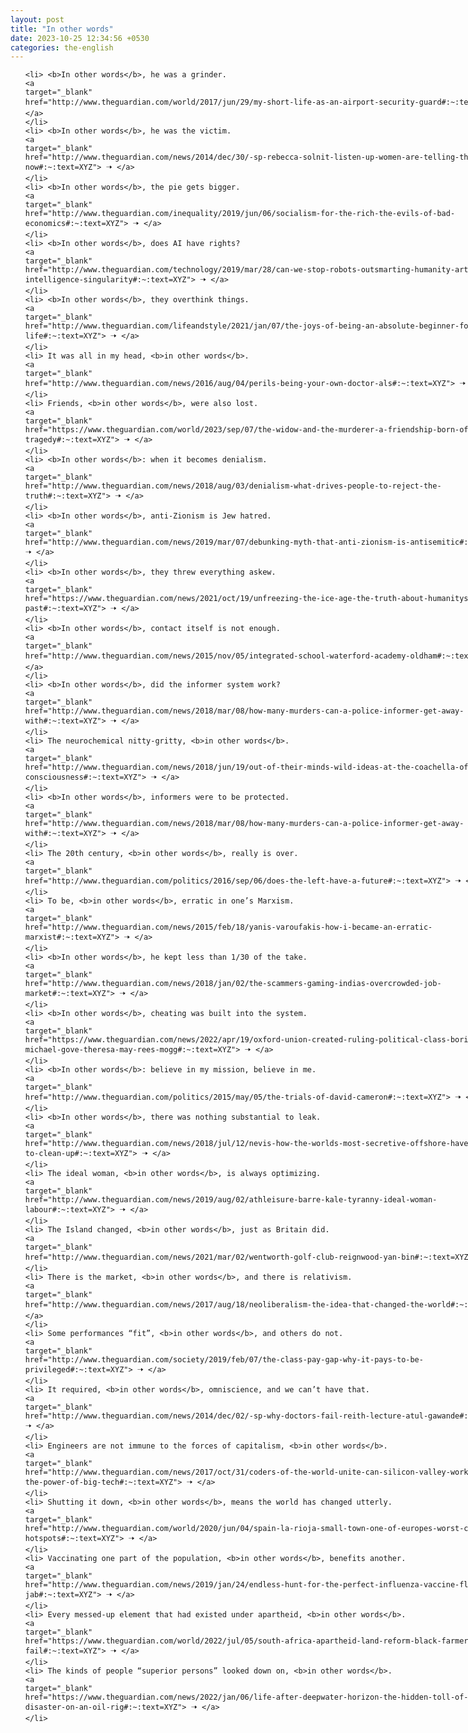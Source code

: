 ```yaml
---
layout: post
title: "In other words"
date: 2023-10-25 12:34:56 +0530
categories: the-english
---
```

<style>
    ol {
        width: 800px;
        margin: 0 auto;
    }
ol li {
    font-size: 18px;
    line-height: 1.5;
    padding-bottom: 8px;
}
</style>
<ol>

    <li> <b>In other words</b>, he was a grinder.
    <a 
    target="_blank" 
    href="http://www.theguardian.com/world/2017/jun/29/my-short-life-as-an-airport-security-guard#:~:text=XYZ"> 🠢 </a>
    </li>
    <li> <b>In other words</b>, he was the victim.
    <a 
    target="_blank" 
    href="http://www.theguardian.com/news/2014/dec/30/-sp-rebecca-solnit-listen-up-women-are-telling-their-story-now#:~:text=XYZ"> 🠢 </a>
    </li>
    <li> <b>In other words</b>, the pie gets bigger.
    <a 
    target="_blank" 
    href="http://www.theguardian.com/inequality/2019/jun/06/socialism-for-the-rich-the-evils-of-bad-economics#:~:text=XYZ"> 🠢 </a>
    </li>
    <li> <b>In other words</b>, does AI have rights?
    <a 
    target="_blank" 
    href="http://www.theguardian.com/technology/2019/mar/28/can-we-stop-robots-outsmarting-humanity-artificial-intelligence-singularity#:~:text=XYZ"> 🠢 </a>
    </li>
    <li> <b>In other words</b>, they overthink things.
    <a 
    target="_blank" 
    href="http://www.theguardian.com/lifeandstyle/2021/jan/07/the-joys-of-being-an-absolute-beginner-for-life#:~:text=XYZ"> 🠢 </a>
    </li>
    <li> It was all in my head, <b>in other words</b>.
    <a 
    target="_blank" 
    href="http://www.theguardian.com/news/2016/aug/04/perils-being-your-own-doctor-als#:~:text=XYZ"> 🠢 </a>
    </li>
    <li> Friends, <b>in other words</b>, were also lost.
    <a 
    target="_blank" 
    href="https://www.theguardian.com/world/2023/sep/07/the-widow-and-the-murderer-a-friendship-born-of-tragedy#:~:text=XYZ"> 🠢 </a>
    </li>
    <li> <b>In other words</b>: when it becomes denialism.
    <a 
    target="_blank" 
    href="http://www.theguardian.com/news/2018/aug/03/denialism-what-drives-people-to-reject-the-truth#:~:text=XYZ"> 🠢 </a>
    </li>
    <li> <b>In other words</b>, anti-Zionism is Jew hatred.
    <a 
    target="_blank" 
    href="http://www.theguardian.com/news/2019/mar/07/debunking-myth-that-anti-zionism-is-antisemitic#:~:text=XYZ"> 🠢 </a>
    </li>
    <li> <b>In other words</b>, they threw everything askew.
    <a 
    target="_blank" 
    href="https://www.theguardian.com/news/2021/oct/19/unfreezing-the-ice-age-the-truth-about-humanitys-deep-past#:~:text=XYZ"> 🠢 </a>
    </li>
    <li> <b>In other words</b>, contact itself is not enough.
    <a 
    target="_blank" 
    href="http://www.theguardian.com/news/2015/nov/05/integrated-school-waterford-academy-oldham#:~:text=XYZ"> 🠢 </a>
    </li>
    <li> <b>In other words</b>, did the informer system work?
    <a 
    target="_blank" 
    href="http://www.theguardian.com/news/2018/mar/08/how-many-murders-can-a-police-informer-get-away-with#:~:text=XYZ"> 🠢 </a>
    </li>
    <li> The neurochemical nitty-gritty, <b>in other words</b>.
    <a 
    target="_blank" 
    href="http://www.theguardian.com/news/2018/jun/19/out-of-their-minds-wild-ideas-at-the-coachella-of-consciousness#:~:text=XYZ"> 🠢 </a>
    </li>
    <li> <b>In other words</b>, informers were to be protected.
    <a 
    target="_blank" 
    href="http://www.theguardian.com/news/2018/mar/08/how-many-murders-can-a-police-informer-get-away-with#:~:text=XYZ"> 🠢 </a>
    </li>
    <li> The 20th century, <b>in other words</b>, really is over.
    <a 
    target="_blank" 
    href="http://www.theguardian.com/politics/2016/sep/06/does-the-left-have-a-future#:~:text=XYZ"> 🠢 </a>
    </li>
    <li> To be, <b>in other words</b>, erratic in one’s Marxism.
    <a 
    target="_blank" 
    href="http://www.theguardian.com/news/2015/feb/18/yanis-varoufakis-how-i-became-an-erratic-marxist#:~:text=XYZ"> 🠢 </a>
    </li>
    <li> <b>In other words</b>, he kept less than 1/30 of the take.
    <a 
    target="_blank" 
    href="http://www.theguardian.com/news/2018/jan/02/the-scammers-gaming-indias-overcrowded-job-market#:~:text=XYZ"> 🠢 </a>
    </li>
    <li> <b>In other words</b>, cheating was built into the system.
    <a 
    target="_blank" 
    href="https://www.theguardian.com/news/2022/apr/19/oxford-union-created-ruling-political-class-boris-johnson-michael-gove-theresa-may-rees-mogg#:~:text=XYZ"> 🠢 </a>
    </li>
    <li> <b>In other words</b>: believe in my mission, believe in me.
    <a 
    target="_blank" 
    href="http://www.theguardian.com/politics/2015/may/05/the-trials-of-david-cameron#:~:text=XYZ"> 🠢 </a>
    </li>
    <li> <b>In other words</b>, there was nothing substantial to leak.
    <a 
    target="_blank" 
    href="http://www.theguardian.com/news/2018/jul/12/nevis-how-the-worlds-most-secretive-offshore-haven-refuses-to-clean-up#:~:text=XYZ"> 🠢 </a>
    </li>
    <li> The ideal woman, <b>in other words</b>, is always optimizing.
    <a 
    target="_blank" 
    href="http://www.theguardian.com/news/2019/aug/02/athleisure-barre-kale-tyranny-ideal-woman-labour#:~:text=XYZ"> 🠢 </a>
    </li>
    <li> The Island changed, <b>in other words</b>, just as Britain did.
    <a 
    target="_blank" 
    href="http://www.theguardian.com/news/2021/mar/02/wentworth-golf-club-reignwood-yan-bin#:~:text=XYZ"> 🠢 </a>
    </li>
    <li> There is the market, <b>in other words</b>, and there is relativism.
    <a 
    target="_blank" 
    href="http://www.theguardian.com/news/2017/aug/18/neoliberalism-the-idea-that-changed-the-world#:~:text=XYZ"> 🠢 </a>
    </li>
    <li> Some performances “fit”, <b>in other words</b>, and others do not.
    <a 
    target="_blank" 
    href="http://www.theguardian.com/society/2019/feb/07/the-class-pay-gap-why-it-pays-to-be-privileged#:~:text=XYZ"> 🠢 </a>
    </li>
    <li> It required, <b>in other words</b>, omniscience, and we can’t have that.
    <a 
    target="_blank" 
    href="http://www.theguardian.com/news/2014/dec/02/-sp-why-doctors-fail-reith-lecture-atul-gawande#:~:text=XYZ"> 🠢 </a>
    </li>
    <li> Engineers are not immune to the forces of capitalism, <b>in other words</b>.
    <a 
    target="_blank" 
    href="http://www.theguardian.com/news/2017/oct/31/coders-of-the-world-unite-can-silicon-valley-workers-curb-the-power-of-big-tech#:~:text=XYZ"> 🠢 </a>
    </li>
    <li> Shutting it down, <b>in other words</b>, means the world has changed utterly.
    <a 
    target="_blank" 
    href="http://www.theguardian.com/world/2020/jun/04/spain-la-rioja-small-town-one-of-europes-worst-covid-19-hotspots#:~:text=XYZ"> 🠢 </a>
    </li>
    <li> Vaccinating one part of the population, <b>in other words</b>, benefits another.
    <a 
    target="_blank" 
    href="http://www.theguardian.com/news/2019/jan/24/endless-hunt-for-the-perfect-influenza-vaccine-flu-jab#:~:text=XYZ"> 🠢 </a>
    </li>
    <li> Every messed-up element that had existed under apartheid, <b>in other words</b>.
    <a 
    target="_blank" 
    href="https://www.theguardian.com/world/2022/jul/05/south-africa-apartheid-land-reform-black-farmers-set-up-to-fail#:~:text=XYZ"> 🠢 </a>
    </li>
    <li> The kinds of people “superior persons” looked down on, <b>in other words</b>.
    <a 
    target="_blank" 
    href="https://www.theguardian.com/news/2022/jan/06/life-after-deepwater-horizon-the-hidden-toll-of-surviving-disaster-on-an-oil-rig#:~:text=XYZ"> 🠢 </a>
    </li>